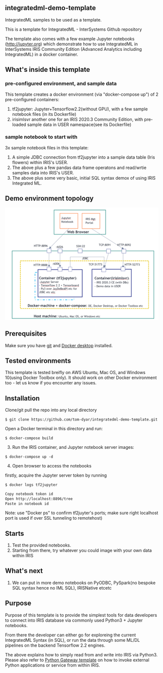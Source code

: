 ## integratedml-demo-template
IntegratedML samples to be used as a template.

This is a template for IntegratedML - InterSystems Github repository

The template also comes with a few example Jupyter notebooks (http://jupyter.org) which demonstrate how to use IntegratedML in InterSystems IRIS Community Edition (Advanced Analytics including IntegratedML) in a docker container.

## What's inside this template

### pre-configured environment, and sample data
This template creates a docker environment (via "docker-compose up") of 2 pre-configured containers:
  1. tf2jupyter: Jupyter+Tensorflow2.2(without GPU), with a few sample notebook files (in its Dockerfile)
  2. irisimlsvr another one for an IRIS 2020.3 Community Edition, with pre-loaded sample data in USER namespace(see its Dockerfile)

### sample notebook to start with
3x sample notebook files in this template:
  1. A simple JDBC connection from tf2jupyter into a sample data table (Iris flowers) within IRIS's USER.
  2. The above plus a few pandas data frame operatons and read/wrtie samples data into IRIS's USER.
  3. The above plus some very basic, initial SQL syntax demox of using IRIS Integrated ML.

## Demo environment topology
<p align="center">
  <img src="environment_topology_demo_template.PNG" width="600" title="docker environment topology after installation">
</p>

## Prerequisites
Make sure you have [git](https://git-scm.com/book/en/v2/Getting-Started-Installing-Git) and [Docker desktop](https://www.docker.com/products/docker-desktop) installed.

## Tested environments
This template is tested breifly on AWS Ubuntu, Mac OS, and Windows 10(using Docker Toolbox only). It should work on other Docker environment too - let us know if you encounter any issues.

## Installation

Clone/git pull the repo into any local directory

```
$ git clone https://github.com/tom-dyar/integratedml-demo-template.git
```

Open a Docker terminal in this directory and run:

```
$ docker-compose build
```

3. Run the IRIS container, and Jupyter notebook server images:

```
$ docker-compose up -d
```

4. Open browser to access the notebooks

firstly, acquire the Jupyter server token by running
```
$ docker logs tf2jupyter
```
```
Copy notebook token id
Open http://localhost:8896/tree  
Paste in notebook id
```
Note: use "Docker ps" to confirm tf2juyter's ports; make sure right localhost port is used if over SSL tunneling to remotehost)


## Starts
1. Test the provided notebooks.
2. Starting from there, try whatever you could image with your own data within IRIS


## What's next
1. We can put in more demo notebooks on PyODBC, PySpark(no bespoke SQL syntax hence no IML SQL), IRISNative etcetc


## Purpose
Purpose of this template is to provide the simplest tools for data developers to connect into IRIS database via commonly used Python3 +  Jupyter notebooks. 

From there the developer can either go for exploreing the current IntegratedML Syntax (in SQL), or run the data through some ML/DL pipelines on the backend Tensorflow 2.2 engines.  

The above explains how to simply read from and write into IRIS via Python3. Please also refer to [Python Gateway template](https://openexchange.intersystems.com/package/PythonGateway-Template) on how to invoke external Python applications or service from within IRIS. 
